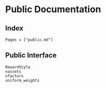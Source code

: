# Public Documentation

## Index
```@index
Pages = ["public.md"]
```

## Public Interface

```@docs
RewardStyle
nassets
nfactors
uniform_weights
```